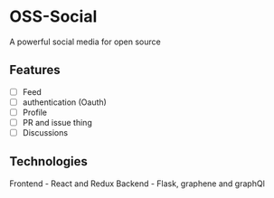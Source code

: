 # OSS-Social
A powerful social media for open source


## Features
- [ ] Feed
- [ ] authentication (Oauth)
- [ ] Profile
- [ ] PR and issue thing
- [ ] Discussions

## Technologies 
Frontend - React and Redux
Backend - Flask, graphene and graphQl
